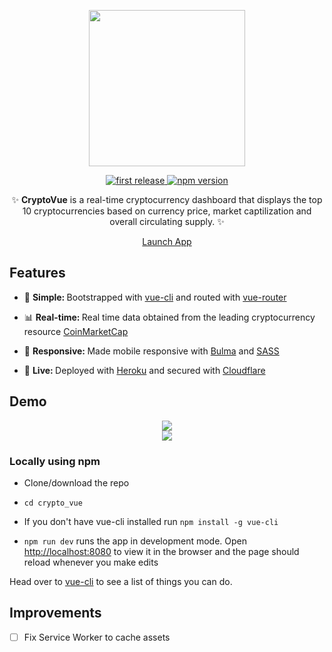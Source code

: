 <div align="center">
<p>
<img src="http://i.imgur.com/CSu35WO.png" width="250"/>
</p>

<p>
<a href="">
  <img alt="first release" src="https://img.shields.io/badge/release-v1.0-brightgreen.svg" />
</a>

<a href="https://www.npmjs.com/package/npm">
  <img alt="npm version" src="https://img.shields.io/badge/npm-v4.1.1-blue.svg" />
</a>
</p>

<p>✨ <strong>CryptoVue</strong> is a real-time cryptocurrency dashboard that displays the top 10 cryptocurrencies based on currency price, market captilization and overall circulating supply. ✨</p>

<p><a href="https://www.cryptovue.com/" class="btn btn-primary btn-md">Launch App</a></p>
</div>

## Features
* 🔩 <strong>Simple: </strong>Bootstrapped with [vue-cli](https://github.com/vuejs/vue-cli) and routed with [vue-router](https://github.com/vuejs/vue-router)

* 📊 <strong>Real-time: </strong> Real time data obtained from the leading cryptocurrency resource [CoinMarketCap](https://coinmarketcap.com/)

* 📱 <strong>Responsive: </strong> Made mobile responsive with [Bulma](http://bulma.io/) and [SASS](http://sass-lang.com/)

* 🎉 <strong>Live: </strong> Deployed with [Heroku](https://www.heroku.com/) and secured with [Cloudflare](https://www.cloudflare.com/)

## Demo
<div align="center">
  <img src="http://i.imgur.com/zH3Y7st.png"/>
</div>

<div align="center">
  <img src="http://i.imgur.com/whG5KNE.png"/>
</div>

### Locally using npm
* Clone/download the repo

* `cd crypto_vue`

* If you don't have vue-cli installed run `npm install -g vue-cli`

* `npm run dev` runs the app in development mode. Open [http://localhost:8080](http://localhost:8080) to view it in the browser and the page should reload whenever you make edits

<p>
Head over to <a href="https://github.com/vuejs/vue-cli">vue-cli</a> to see a list of things you can do.
</p>

## Improvements
- [ ] Fix Service Worker to cache assets
